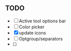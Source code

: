 ## TODO

- [ ] Active tool options bar
- [ ] Color picker
- [X] update icons
- [ ] Optgroup/separators
- [ ] 

<!--
- [ ] 
- [ ] 
- [ ] 
-->
